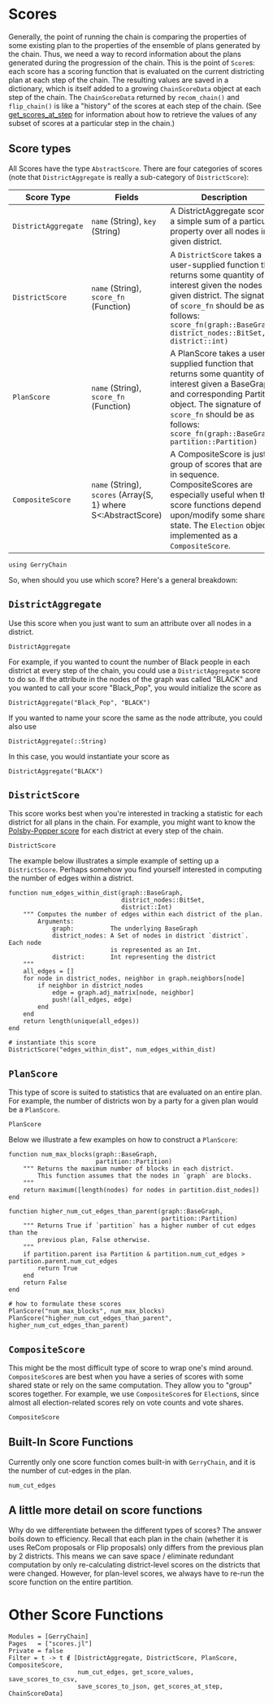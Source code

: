 # Scores

Generally, the point of running the chain is comparing the properties of some
existing plan to the properties of the ensemble of plans generated by the chain.
Thus, we need a way to record information about the plans generated during the
progression of the chain. This is the point of `Score`s: each score has a
scoring function that is evaluated on the current districting plan at each step
of the chain. The resulting values are saved in a dictionary, which is itself
added to a growing `ChainScoreData` object at each step of the chain.
The `ChainScoreData` returned by `recom_chain()` and `flip_chain()` is like
a "history" of the scores at each step of the chain.
(See [get_scores_at_step](#get_scores_at_step) for information about how to
retrieve the values of any subset of scores at a particular step in the chain.)

## Score types
All Scores have the type `AbstractScore`. There are four categories of scores
(note that `DistrictAggregate` is really a sub-category of `DistrictScore`):

| Score Type          | Fields                                                     | Description                                                                                                                                                                                                                                            |
|---------------------|------------------------------------------------------------|--------------------------------------------------------------------------------------------------------------------------------------------------------------------------------------------------------------------------------------------------------|
| `DistrictAggregate` | `name` (String), `key` (String)                                | A DistrictAggregate score is a simple sum of a particular property over all nodes in a given district.                                                                                                                                                  |
| `DistrictScore`     | `name` (String), `score_fn` (Function)                         | A `DistrictScore` takes a user-supplied function that returns some quantity of interest given the nodes in a given district. The signature of `score_fn` should be as follows: `score_fn(graph::BaseGraph, district_nodes::BitSet, district::int)` |
| `PlanScore`         | `name` (String),  `score_fn` (Function)                         | A PlanScore takes a user-supplied function that returns some quantity of interest given a BaseGraph and corresponding Partition object. The signature of `score_fn` should be as follows: `score_fn(graph::BaseGraph, partition::Partition)`               |
| `CompositeScore`    | `name` (String),  `scores` (Array{S, 1} where S<:AbstractScore) | A CompositeScore is just a group of scores that are run in sequence. CompositeScores are especially useful when the score functions depend upon/modify some shared state. The `Election` object is implemented as a `CompositeScore`.                                                                               |

<!---
The below @setup macro is sets up the import for all the @repl and @example blocks
rendered below.
-->
```@setup env
using GerryChain
```
So, when should you use which score? Here's a general breakdown:
## `DistrictAggregate`
Use this score when you just want to sum an attribute over all nodes in a
district.

```@docs
DistrictAggregate
```
For example, if you wanted to count the number of Black people in
each district at every step of the chain, you could use a `DistrictAggregate`
score to do so. If the attribute in the nodes of the graph was called "BLACK" and
you wanted to call your score "Black_Pop", you would initialize the score as

```@repl env
DistrictAggregate("Black_Pop", "BLACK")
```

If you wanted to name your score the same as the node attribute, you could also
use
```@docs
DistrictAggregate(::String)
```
In this case, you would instantiate your score as
```@repl env
DistrictAggregate("BLACK")
```


## `DistrictScore`
This score works best when you're interested in tracking a statistic for each
district for all plans in the chain. For example, you might want to know the
[Polsby-Popper score](https://en.wikipedia.org/wiki/Polsby%E2%80%93Popper_test)
for each district at every step of the chain.

```@docs
DistrictScore
```

The example below illustrates a simple example of setting up a `DistrictScore`.
Perhaps somehow you find yourself interested in computing the number of edges
within a district.

```@repl env
function num_edges_within_dist(graph::BaseGraph,
                               district_nodes::BitSet,
                               district::Int)
    """ Computes the number of edges within each district of the plan.
        Arguments:
            graph:          The underlying BaseGraph
            district_nodes: A Set of nodes in district `district`. Each node
                            is represented as an Int.
            district:       Int representing the district
    """
    all_edges = []
    for node in district_nodes, neighbor in graph.neighbors[node]
        if neighbor in district_nodes
            edge = graph.adj_matrix[node, neighbor]
            push!(all_edges, edge)
        end
    end
    return length(unique(all_edges))
end

# instantiate this score
DistrictScore("edges_within_dist", num_edges_within_dist)
```

## `PlanScore`
This type of score is suited to statistics that are evaluated on an entire plan.
For example, the number of districts won by a party for a given plan would be a
`PlanScore`.

```@docs
PlanScore
```

Below we illustrate a few examples on how to construct a `PlanScore`:

```@repl env
function num_max_blocks(graph::BaseGraph,
                        partition::Partition)
    """ Returns the maximum number of blocks in each district.
        This function assumes that the nodes in `graph` are blocks.
    """
    return maximum([length(nodes) for nodes in partition.dist_nodes])
end

function higher_num_cut_edges_than_parent(graph::BaseGraph,
                                          partition::Partition)
    """ Returns True if `partition` has a higher number of cut edges than the
        previous plan, False otherwise.
    """
    if partition.parent isa Partition & partition.num_cut_edges > partition.parent.num_cut_edges
        return True
    end
    return False
end

# how to formulate these scores
PlanScore("num_max_blocks", num_max_blocks)
PlanScore("higher_num_cut_edges_than_parent", higher_num_cut_edges_than_parent)
```

## `CompositeScore`
This might be the most difficult type of score to wrap one's mind around.
`CompositeScore`s are best when you have a series of scores with some shared
state or rely on the same computation. They allow you to "group" scores together.
For example, we use `CompositeScore`s for `Election`s, since almost all
election-related scores rely on vote counts and vote shares.

```@docs
CompositeScore
```

## Built-In Score Functions

Currently only one score function comes built-in with `GerryChain`, and it is
the number of cut-edges in the plan.
```@docs
num_cut_edges
```

## A little more detail on score functions

Why do we differentiate between the different types of scores? The answer boils
down to efficiency. Recall that each plan in the chain (whether it is uses
  ReCom proposals or Flip proposals) only differs from the previous plan by
2 districts. This means we can save space / eliminate redundant computation by
only re-calculating district-level scores on the districts that were changed.
However, for plan-level scores, we always have to re-run the score function
on the entire partition.

# Other Score Functions

```@autodocs
Modules = [GerryChain]
Pages   = ["scores.jl"]
Private = false
Filter = t -> t ∉ [DistrictAggregate, DistrictScore, PlanScore, CompositeScore,
                   num_cut_edges, get_score_values, save_scores_to_csv,
                   save_scores_to_json, get_scores_at_step, ChainScoreData]
```
